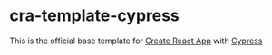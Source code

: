 # cra-template-cypress

This is the official base template for [Create React App](https://github.com/facebook/create-react-app) with [Cypress](https://cypress.io)

